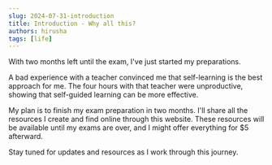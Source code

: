 ```yaml
---
slug: 2024-07-31-introduction
title: Introduction - Why all this?
authors: hirusha
tags: [life]
---
```



With two months left until the exam, I've just started my preparations.

A bad experience with a teacher convinced me that self-learning is the best approach for me. The four hours with that teacher were unproductive, showing that self-guided learning can be more effective.

My plan is to finish my exam preparation in two months. I'll share all the resources I create and find online through this website. These resources will be available until my exams are over, and I might offer everything for $5 afterward.

Stay tuned for updates and resources as I work through this journey.
